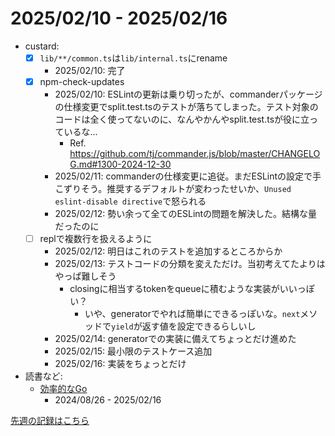 # 2025/02/10 - 2025/02/16

- custard:
    - [x] `lib/**/common.ts`は`lib/internal.ts`にrename
        - 2025/02/10: 完了
    - [x] npm-check-updates
        - 2025/02/10: ESLintの更新は乗り切ったが、commanderパッケージの仕様変更でsplit.test.tsのテストが落ちてしまった。テスト対象のコードは全く使ってないのに、なんやかんやsplit.test.tsが役に立っているな...
            - Ref. <https://github.com/tj/commander.js/blob/master/CHANGELOG.md#1300-2024-12-30>
        - 2025/02/11: commanderの仕様変更に追従。まだESLintの設定で手こずりそう。推奨するデフォルトが変わったせいか、`Unused eslint-disable directive`で怒られる
        - 2025/02/12: 勢い余って全てのESLintの問題を解決した。結構な量だったのに
    - [ ] replで複数行を扱えるように
        - 2025/02/12: 明日はこれのテストを追加するところからか
        - 2025/02/13: テストコードの分類を変えただけ。当初考えてたよりはやっぱ難しそう
            - closingに相当するtokenをqueueに積むような実装がいいっぽい？
                - いや、generatorでやれば簡単にできるっぽいな。`next`メソッドで`yield`が返す値を設定できるらしいし
        - 2025/02/14: generatorでの実装に備えてちょっとだけ進めた
        - 2025/02/15: 最小限のテストケース追加
        - 2025/02/16: 実装をちょっとだけ
- 読書など:
    - [効率的なGo](https://www.oreilly.co.jp//books/9784814400539/)
        - 2024/08/26 - 2025/02/16

[先週の記録はこちら](https://github.com/igrep/daily-commits/blob/36905fcb338eb78fe5650cb3c5e54ab9484c3da2/yesterday.md)
